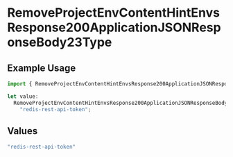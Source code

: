 # RemoveProjectEnvContentHintEnvsResponse200ApplicationJSONResponseBody23Type

## Example Usage

```typescript
import { RemoveProjectEnvContentHintEnvsResponse200ApplicationJSONResponseBody23Type } from "@vercel/sdk/models/operations";

let value:
  RemoveProjectEnvContentHintEnvsResponse200ApplicationJSONResponseBody23Type =
    "redis-rest-api-token";
```

## Values

```typescript
"redis-rest-api-token"
```